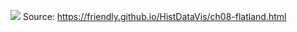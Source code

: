 ![](https://friendly.github.io/HistDataVis/figs-web/08_7-Perozzo1880-cropped.jpg)
Source: https://friendly.github.io/HistDataVis/ch08-flatland.html